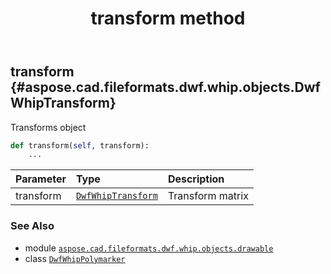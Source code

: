 ﻿---
title: transform method
second_title: Aspose.CAD for Python via .NET API References
description: 
type: docs
weight: 20
url: /python-net/aspose.cad.fileformats.dwf.whip.objects.drawable/dwfwhippolymarker/transform/
is_root: false
---

## transform {#aspose.cad.fileformats.dwf.whip.objects.DwfWhipTransform}

Transforms object



```python
def transform(self, transform):
    ...
```


| Parameter | Type | Description |
| :- | :- | :- |
| transform | [`DwfWhipTransform`](/cad/python-net/aspose.cad.fileformats.dwf.whip.objects/dwfwhiptransform) | Transform matrix |



### See Also
* module [`aspose.cad.fileformats.dwf.whip.objects.drawable`](../../)
* class [`DwfWhipPolymarker`](/cad/python-net/aspose.cad.fileformats.dwf.whip.objects.drawable/dwfwhippolymarker)
